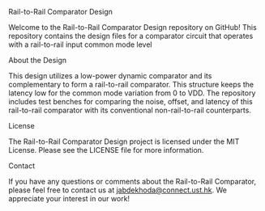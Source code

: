 Rail-to-Rail Comparator Design

Welcome to the Rail-to-Rail Comparator Design repository on GitHub! This repository contains the design files for a comparator circuit that operates with a rail-to-rail input common mode level

About the Design

This design utilizes a low-power dynamic comparator and its complementary to form a rail-to-rail comparator. This structure keeps the latency low for the common mode variation from 0 to VDD.
The repository includes test benches for comparing the noise, offset, and latency of this rail-to-rail comparator with its conventional non-rail-to-rail counterparts.

License

The Rail-to-Rail Comparator Design project is licensed under the MIT License. Please see the LICENSE file for more information.

Contact

If you have any questions or comments about the Rail-to-Rail Comparator, please feel free to contact us at jabdekhoda@connect.ust.hk. We appreciate your interest in our work!
